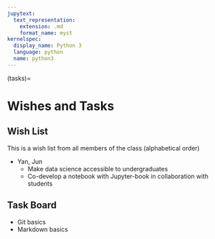 ```yaml
---
jupytext:
  text_representation:
    extension: .md
    format_name: myst
kernelspec:
  display_name: Python 3
  language: python
  name: python3
---
```


(tasks)=


# Wishes and Tasks

## Wish List

This is a wish list from all members of the class (alphabetical order)

+ Yan, Jun
    - Make data science accessible to undergraduates
    - Co-develop a notebook with Jupyter-book in collaboration with students

## Task Board

+ Git basics
+ Markdown basics

